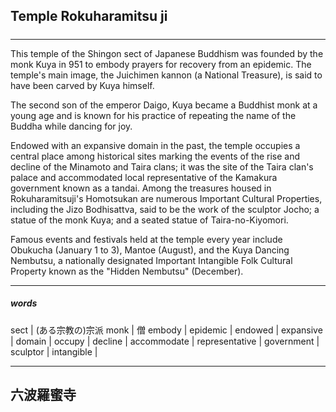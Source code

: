 ## Temple Rokuharamitsu ji

#####

---

This temple of the Shingon sect of Japanese Buddhism was founded by the monk Kuya in 951 to embody prayers for recovery from an epidemic. The temple's main image, the Juichimen kannon (a National Treasure), is said to have been carved by Kuya himself.

The second son of the emperor Daigo, Kuya became a Buddhist monk at a young age and is known for his practice of repeating the name of the Buddha while dancing for joy.

Endowed with an expansive domain in the past, the temple occupies a central place among historical sites marking the events of the rise and decline of the Minamoto and Taira clans; it was the site of the Taira clan's palace and accommodated local representative of the Kamakura government known as a tandai. Among the treasures housed in Rokuharamitsuji's Homotsukan are numerous Important Cultural Properties, including the Jizo Bodhisattva, said to be the work of the sculptor Jocho; a statue of the monk Kuya; and a seated statue of Taira-no-Kiyomori.

Famous events and festivals held at the temple every year include Obukucha (January 1 to 3), Mantoe (August), and the Kuya Dancing Nembutsu, a nationally designated Important Intangible Folk Cultural Property known as the "Hidden Nembutsu" (December).

---

##### words

sect | (ある宗教の)宗派
monk | 僧
embody |
epidemic |
endowed |
expansive |
domain |
occupy |
decline |
accommodate |
representative |
government |
sculptor |
intangible |

---

## 六波羅蜜寺
